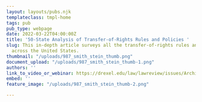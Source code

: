 ```yaml
---
layout: layouts/pubs.njk
templateclass: tmpl-home
tags: pub
pub_type: webpage
date: 2022-03-22T04:00:00Z
title: '50-State Analysis of Transfer-of-Rights Rules and Policies '
slug: This in-depth article surveys all the transfer-of-rights rules and policies
  across the United States.
thumbnail: "/uploads/987_smith_stein_thumb.png"
document_upload: "/uploads/987_smith_stein_thumb-1.png"
authors: ''
link_to_video_or_webinar: https://drexel.edu/law/lawreview/issues/Archives/v13-4/smith_stein/
embed: ''
feature_image: "/uploads/987_smith_stein_thumb-2.png"

---
```

